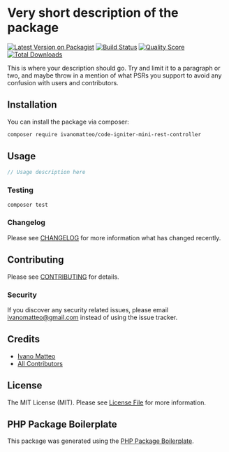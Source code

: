 # Very short description of the package

[![Latest Version on Packagist](https://img.shields.io/packagist/v/ivanomatteo/code-igniter-mini-rest-controller.svg?style=flat-square)](https://packagist.org/packages/ivanomatteo/code-igniter-mini-rest-controller)
[![Build Status](https://img.shields.io/travis/ivanomatteo/code-igniter-mini-rest-controller/master.svg?style=flat-square)](https://travis-ci.org/ivanomatteo/code-igniter-mini-rest-controller)
[![Quality Score](https://img.shields.io/scrutinizer/g/ivanomatteo/code-igniter-mini-rest-controller.svg?style=flat-square)](https://scrutinizer-ci.com/g/ivanomatteo/code-igniter-mini-rest-controller)
[![Total Downloads](https://img.shields.io/packagist/dt/ivanomatteo/code-igniter-mini-rest-controller.svg?style=flat-square)](https://packagist.org/packages/ivanomatteo/code-igniter-mini-rest-controller)

This is where your description should go. Try and limit it to a paragraph or two, and maybe throw in a mention of what PSRs you support to avoid any confusion with users and contributors.

## Installation

You can install the package via composer:

```bash
composer require ivanomatteo/code-igniter-mini-rest-controller
```

## Usage

``` php
// Usage description here
```

### Testing

``` bash
composer test
```

### Changelog

Please see [CHANGELOG](CHANGELOG.md) for more information what has changed recently.

## Contributing

Please see [CONTRIBUTING](CONTRIBUTING.md) for details.

### Security

If you discover any security related issues, please email ivanomatteo@gmail.com instead of using the issue tracker.

## Credits

- [Ivano Matteo](https://github.com/ivanomatteo)
- [All Contributors](../../contributors)

## License

The MIT License (MIT). Please see [License File](LICENSE.md) for more information.

## PHP Package Boilerplate

This package was generated using the [PHP Package Boilerplate](https://laravelpackageboilerplate.com).